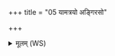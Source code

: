 +++
title = "05 यामत्रयो अङ्गिरसो"

+++
<details><summary>मूलम् (WS)</summary>

यामत्रयो अङ्गिरसो गोतमा वीरुधं विदुः ।  
तया भरद्वाजः कण्वो विशरं नाशयाति ते ॥ ६ ॥
</details>